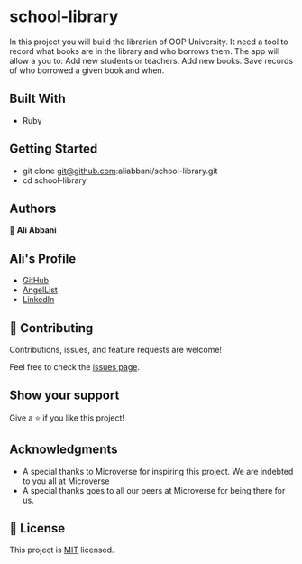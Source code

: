# school-library

In this project you will build the librarian of OOP University. It need a tool to record what books are in the library and who borrows them. The app  will allow a you to:
Add new students or teachers.
Add new books.
Save records of who borrowed a given book and when.

## Built With

- Ruby

## Getting Started

- git clone git@github.com:aliabbani/school-library.git
- cd school-library

## Authors

👤 **Ali Abbani**
## Ali's Profile
- [GitHub](https://github.com/aliabbani)
- [AngelList](https://angel.co/u/ali-abbani)
- [LinkedIn](https://www.linkedin.com/in/ali-abbani-8b6246150/)
## 🤝 Contributing

Contributions, issues, and feature requests are welcome!

Feel free to check the [issues page](https://github.com/aliabbani/school-library/issues).

## Show your support

Give a ⭐️ if you like this project!

## Acknowledgments

- A special thanks to Microverse for inspiring this project. We are indebted to you all at Microverse
- A special thanks goes to all our peers at Microverse for being there for us.

## 📝 License

This project is [MIT](./MIT.md) licensed.
